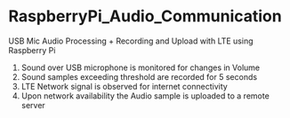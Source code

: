 # RaspberryPi_Audio_Communication

USB Mic Audio Processing + Recording and Upload with LTE using Raspberry Pi

1. Sound over USB microphone is monitored for changes in Volume
2. Sound samples exceeding threshold are recorded for 5 seconds
3. LTE Network signal is observed for internet connectivity
4. Upon network availability the Audio sample is uploaded to a remote server

